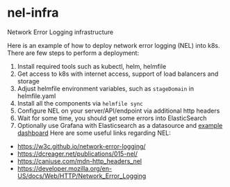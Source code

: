 # nel-infra
Network Error Logging infrastructure

Here is an example of how to deploy network error logging (NEL) into k8s. There are few steps to perform a deployment:
1. Install required tools such as kubectl, helm, helmfile
2. Get access to k8s with internet access, support of load balancers and storage
3. Adjust helmfile environment variables, such as `stageDomain` in helmfile.yaml
4. Install all the components via `helmfile sync` 
5. Configure NEL on your server/API/endpoint via additional http headers 
6. Wait for some time, you should get some errors into ElasticSearch
7. Optionally use Grafana with Elasticsearch as a datasource and [example dashboard](grafana-NEL.json)
Here are some useful links regarding NEL:
* https://w3c.github.io/network-error-logging/
* https://dcreager.net/publications/015-nel/
* https://caniuse.com/mdn-http_headers_nel
* https://developer.mozilla.org/en-US/docs/Web/HTTP/Network_Error_Logging

